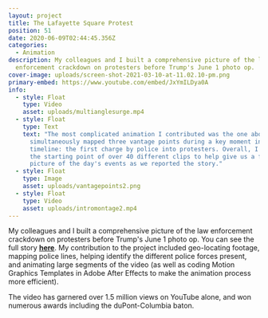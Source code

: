 ```yaml
---
layout: project
title: The Lafayette Square Protest
position: 51
date: 2020-06-09T02:44:45.356Z
categories:
  - Animation
description: My colleagues and I built a comprehensive picture of the law
  enforcement crackdown on protesters before Trump's June 1 photo op.
cover-image: uploads/screen-shot-2021-03-10-at-11.02.10-pm.png
primary-embed: https://www.youtube.com/embed/JxYmILDya0A
info:
  - style: Float
    type: Video
    asset: uploads/multianglesurge.mp4
  - style: Float
    type: Text
    text: "The most complicated animation I contributed was the one above, which
      simultaneously mapped three vantage points during a key moment in the
      timeline: the first charge by police into protesters. Overall, I mapped
      the starting point of over 40 different clips to help give us a full
      picture of the day's events as we reported the story."
  - style: Float
    type: Image
    asset: uploads/vantagepoints2.png
  - style: Float
    type: Video
    asset: uploads/intromontage2.mp4
---
```

My colleagues and I built a comprehensive picture of the law enforcement crackdown on protesters before Trump's June 1 photo op. You can see the full story [**here**](https://www.washingtonpost.com/investigations/2020/06/08/timeline-trump-church-photo-op/?arc404=true). My contribution to the project included geo-locating footage, mapping police lines, helping identify the different police forces present, and animating large segments of the video (as well as coding Motion Graphics Templates in Adobe After Effects to make the animation process more efficient).

The video has garnered over 1.5 million views on YouTube alone, and won numerous awards including the duPont-Columbia baton.